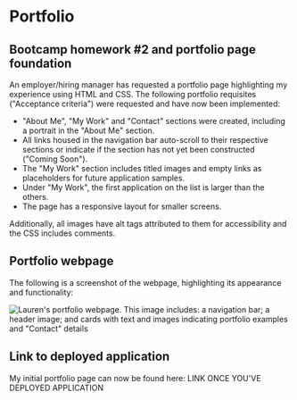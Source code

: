 # Portfolio

## Bootcamp homework #2 and portfolio page foundation

An employer/hiring manager has requested a portfolio page highlighting my experience using HTML and CSS. The following portfolio requisites ("Acceptance criteria") were requested and have now been implemented:

- "About Me", "My Work" and "Contact" sections were created, including a portrait in the "About Me" section.
- All links housed in the navigation bar auto-scroll to their respective sections or indicate if the section has not yet been constructed ("Coming Soon").
- The "My Work" section includes titled images and empty links as placeholders for future application samples.
- Under "My Work", the first application on the list is larger than the others.
- The page has a responsive layout for smaller screens.

Additionally, all images have alt tags attributed to them for accessibility and the CSS includes comments.

## Portfolio webpage

The following is a screenshot of the webpage, highlighting its appearance and functionality:

![Lauren's portfolio webpage. This image includes: a navigation bar; a header image; and cards with text and images indicating portfolio examples and "Contact" details](./assets/images/INCLUDELINKTOSCREENSHOT)

## Link to deployed application

My initial portfolio page can now be found here: LINK ONCE YOU'VE DEPLOYED APPLICATION
